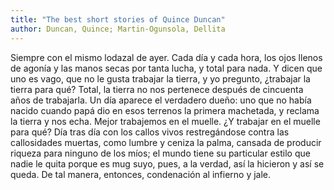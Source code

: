 ```yaml
---
title: "The best short stories of Quince Duncan"
author: Duncan, Quince; Martin-Ogunsola, Dellita
---
```

<div data-schema-version="8"><p>Siempre con el mismo lodazal de ayer. Cada día y cada hora, los ojos llenos de agonía y las manos secas por tanta lucha, y total para nada. Y dicen que uno es vago, que no le gusta trabajar la tierra, y yo pregunto, ¿trabajar la tierra para qué? Total, la tierra no nos pertenece después de cincuenta años de trabajarla. Un día aparece el verdadero dueño: uno que no había nacido cuando papá dio en esos terrenos la primera machetada, y reclama la tierra y nos echa. Mejor trabajemos en el muelle. ¿Y trabajar en el muelle para qué? Día tras día con los callos vivos restregándose contra las callosidades muertas, como lumbre y ceniza la palma, cansada de producir riqueza para ninguno de los míos; el mundo tiene su particular estilo que nadie le quita porque es mug suyo, pues, a la verdad, así la hicieron y así se queda. De tal manera, entonces, condenación al infierno y jale.</p> </div>